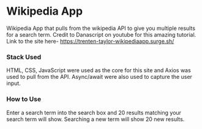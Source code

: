 # Wikipedia App
Wikipedia App that pulls from the wikipedia API to give you multiple results for a search term. Credit to Danascript on youtube for this amazing tutorial. Link to the site here- https://trenten-taylor-wikipediaapp.surge.sh/
<br/>
### Stack Used
HTML, CSS, JavaScript were used as the core for this site and Axios was used to pull from the API. Async/await were also used to capture the user input.
<br/>
### How to Use
Enter a search term into the search box and 20 results matching your search term will show. Searching a new term will show 20 new results.

